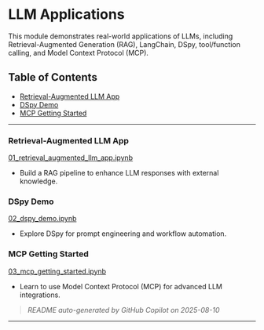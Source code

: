 # LLM Applications

This module demonstrates real-world applications of LLMs, including Retrieval-Augmented Generation (RAG), LangChain, DSpy, tool/function calling, and Model Context Protocol (MCP).

## Table of Contents
- [Retrieval-Augmented LLM App](01_retrieval_augmented_llm_app.ipynb)
- [DSpy Demo](02_dspy_demo.ipynb)
- [MCP Getting Started](03_mcp_getting_started.ipynb)

---

### Retrieval-Augmented LLM App
[01_retrieval_augmented_llm_app.ipynb](01_retrieval_augmented_llm_app.ipynb)
- Build a RAG pipeline to enhance LLM responses with external knowledge.

### DSpy Demo
[02_dspy_demo.ipynb](02_dspy_demo.ipynb)
- Explore DSpy for prompt engineering and workflow automation.

### MCP Getting Started
[03_mcp_getting_started.ipynb](03_mcp_getting_started.ipynb)
- Learn to use Model Context Protocol (MCP) for advanced LLM integrations.

> _README auto-generated by GitHub Copilot on 2025-08-10_
---
